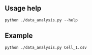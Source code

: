 ## Usage help
```
python ./data_analysis.py --help
```

## Example
```
python ./data_analysis.py Cell_1.csv
```
